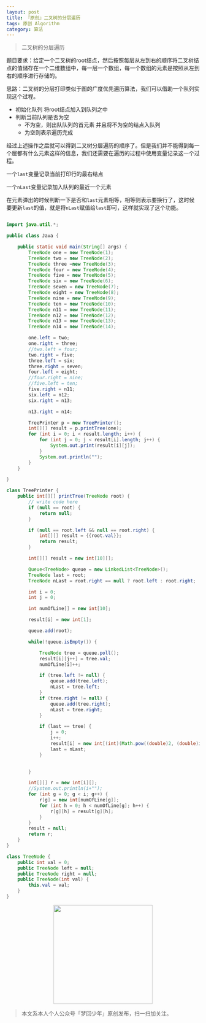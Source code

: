 ```yaml
---
layout: post
title: 『原创』二叉树的分层遍历
tags: 原创 Algorithm
category: 算法
---
```


> 二叉树的分层遍历

题目要求：给定一个二叉树的root结点，然后按照每层从左到右的顺序将二叉树结点的值储存在一个二维数组中，每一层一个数组，每一个数组的元素是按照从左到右的顺序进行存储的。

思路：二叉树的分层打印类似于图的广度优先遍历算法，我们可以借助一个队列实现这个过程。

- 初始化队列 将root结点加入到队列之中
- 判断当前队列是否为空
  - 不为空，则出队队列的首元素 并且将不为空的结点入队列
  - 为空则表示遍历完成

经过上述操作之后就可以得到二叉树分层遍历的顺序了。但是我们并不能得到每一个层都有什么元素这样的信息，我们还需要在遍历的过程中使用变量记录这一个过程。

一个`last`变量记录当前打印行的最右结点

一个`nLast`变量记录加入队列的最近一个元素

在元素弹出的时候判断一下是否和`last`元素相等，相等则表示要换行了，这时候要更新`last`的值，就是将`nLast`赋值给`last`即可，这样就实现了这个功能。

```java

import java.util.*;

public class Java {

	public static void main(String[] args) {
		TreeNode one = new TreeNode(1);
		TreeNode two = new TreeNode(2);
		TreeNode three =new TreeNode(3);
		TreeNode four = new TreeNode(4);
		TreeNode five = new TreeNode(5);
		TreeNode six = new TreeNode(6);
		TreeNode seven = new TreeNode(7);
		TreeNode eight = new TreeNode(8);
		TreeNode nine = new TreeNode(9);
		TreeNode ten = new TreeNode(10);
		TreeNode n11 = new TreeNode(11);
		TreeNode n12 = new TreeNode(12);
		TreeNode n13 = new TreeNode(13);
		TreeNode n14 = new TreeNode(14);

		one.left = two;
		one.right = three;
		//two.left = four;
		two.right = five;
		three.left = six;
		three.right = seven;
		four.left = eight;
		//four.right = nine;
		//five.left = ten;
		five.right = n11;
		six.left = n12;
		six.right = n13;

		n13.right = n14;

		TreePrinter p = new TreePrinter();
		int[][] result = p.printTree(one);
		for (int i = 0; i < result.length; i++) {
			for (int j = 0; j < result[i].length; j++) {
				System.out.print(result[i][j]);
			}
			System.out.println("");
		}
	}

}

class TreePrinter {
    public int[][] printTree(TreeNode root) {
        // write code here
    	if (null == root) {
    		return null;
    	}

    	if (null == root.left && null == root.right) {
    		int[][] result = {{root.val}};
    		return result;
    	}

    	int[][] result = new int[10][];

    	Queue<TreeNode> queue = new LinkedList<TreeNode>();	
    	TreeNode last = root;
    	TreeNode nLast = root.right == null ? root.left : root.right;

    	int i = 0;
    	int j = 0;

    	int numOfLine[] = new int[10];

    	result[i] = new int[1];

    	queue.add(root);

    	while(!queue.isEmpty()) {

    		TreeNode tree = queue.poll();
    		result[i][j++] = tree.val;
    		numOfLine[i]++;

    		if (tree.left != null) {
    			queue.add(tree.left);
    			nLast = tree.left;
    		}
    		if (tree.right != null) {
    			queue.add(tree.right);
    			nLast = tree.right;
    		}

    		if (last == tree) {
    			j = 0;
    			i++;
    			result[i] = new int[(int)(Math.pow((double)2, (double)i))];
    			last = nLast;
    		}

    		
    	}

    	int[][] r = new int[i][];
    	//System.out.println(i+"");
    	for (int g = 0; g < i; g++) {
    		r[g] = new int[numOfLine[g]];
    		for (int h = 0; h < numOfLine[g]; h++) {
    			r[g][h] = result[g][h];
    		}
    	}
    	result = null;
    	return r;
    }
}

class TreeNode {
    public int val = 0;
    public TreeNode left = null;
    public TreeNode right = null;
    public TreeNode(int val) {
        this.val = val;
    }
}
```

<div align="center">
<img src="http://rann.cc/assets/img/qrcode-logo.png" width="258" height="258" />
</div>

> 本文系本人个人公众号「梦回少年」原创发布，扫一扫加关注。  


